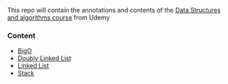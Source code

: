 This repo will contain the annotations and contents of the  [Data Structures and algorithms course](https://www.udemy.com/course/data-structures-and-algorithms-java/) 
from Udemy

### Content

* [BigO](https://github.com/felipeNeves93/data-structure-and-algorithms-course/tree/master/src/main/java/com/content/bigO)
* [Doubly Linked List](https://github.com/felipeNeves93/data-structure-and-algorithms-course/tree/master/src/main/java/com/content/doublylinkedlist)
* [Linked List](https://github.com/felipeNeves93/data-structure-and-algorithms-course/tree/master/src/main/java/com/content/linkedlist)
* [Stack](https://github.com/felipeNeves93/data-structure-and-algorithms-course/tree/master/src/main/java/com/content/stack)